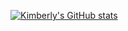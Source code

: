 [![Kimberly's GitHub stats](https://github-readme-stats.vercel.app/api?username=kimberlymazel)](https://github.com/kimberlymazel/github-readme-stats)

